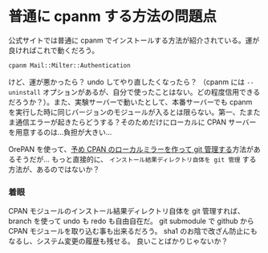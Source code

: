 # 普通に cpanm する方法の問題点

公式サイトでは普通に cpanm でインストールする方法が紹介されている。運が良ければこれで動くだろう。

```sh
cpanm Mail::Milter::Authentication
```

けど、運が悪かったら？ undo してやり直したくなったら？ （cpanm には `--uninstall` オプションがあるが、自分で使ったことはない。どの程度信用できるだろうか？）。また、実験サーバーで動いたとして、本番サーバーでも cpanm を実行した時に同じバージョンのモジュールが入るとは限らない。第一、たまたま通信エラーが起きたらどうする？そのためだけにローカルに CPAN サーバーを用意するのは…負担が大きい…

OrePAN を使って、[予め CPAN のローカルミラーを作って git 管理する](https://memememomo.hatenablog.com/entry/2013/05/31/143854)方法があるそうだが…
もっと直接的に、 `インストール結果ディレクトリ自体を git 管理` する方法が、あるのではないか？

### 着眼

CPAN モジュールのインストール結果ディレクトリ自体を git 管理すれば、
branch を使って undo も redo も自由自在だ。
git submodule で github から CPAN モジュールを取り込む事も出来るだろう。
sha1 のお陰で改ざん防止にもなるし、システム変更の履歴も残せる。
良いことばかりじゃないか？

